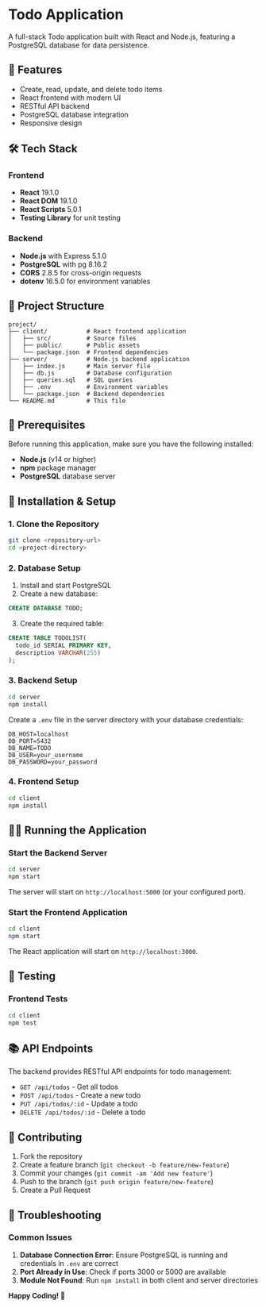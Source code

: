 # Todo Application

A full-stack Todo application built with React and Node.js, featuring a PostgreSQL database for data persistence.

## 🚀 Features

- Create, read, update, and delete todo items
- React frontend with modern UI
- RESTful API backend
- PostgreSQL database integration
- Responsive design

## 🛠️ Tech Stack

### Frontend
- **React** 19.1.0
- **React DOM** 19.1.0
- **React Scripts** 5.0.1
- **Testing Library** for unit testing

### Backend
- **Node.js** with Express 5.1.0
- **PostgreSQL** with pg 8.16.2
- **CORS** 2.8.5 for cross-origin requests
- **dotenv** 16.5.0 for environment variables

## 📁 Project Structure

```
project/
├── client/           # React frontend application
│   ├── src/          # Source files
│   ├── public/       # Public assets
│   └── package.json  # Frontend dependencies
├── server/           # Node.js backend application
│   ├── index.js      # Main server file
│   ├── db.js         # Database configuration
│   ├── queries.sql   # SQL queries
│   ├── .env          # Environment variables
│   └── package.json  # Backend dependencies
└── README.md         # This file
```

## 🔧 Prerequisites

Before running this application, make sure you have the following installed:

- **Node.js** (v14 or higher)
- **npm** package manager
- **PostgreSQL** database server

## 🚀 Installation & Setup

### 1. Clone the Repository

```bash
git clone <repository-url>
cd <project-directory>
```

### 2. Database Setup

1. Install and start PostgreSQL
2. Create a new database:

```sql
CREATE DATABASE TODO;
```

3. Create the required table:

```sql
CREATE TABLE TODOLIST(
  todo_id SERIAL PRIMARY KEY,
  description VARCHAR(255)
);
```

### 3. Backend Setup

```bash
cd server
npm install
```

Create a `.env` file in the server directory with your database credentials:

```env
DB_HOST=localhost
DB_PORT=5432
DB_NAME=TODO
DB_USER=your_username
DB_PASSWORD=your_password
```

### 4. Frontend Setup

```bash
cd client
npm install
```

## 🏃‍♂️ Running the Application

### Start the Backend Server

```bash
cd server
npm start
```

The server will start on `http://localhost:5000` (or your configured port).

### Start the Frontend Application

```bash
cd client
npm start
```

The React application will start on `http://localhost:3000`.

## 🧪 Testing

### Frontend Tests

```bash
cd client
npm test
```

## 📚 API Endpoints

The backend provides RESTful API endpoints for todo management:

- `GET /api/todos` - Get all todos
- `POST /api/todos` - Create a new todo
- `PUT /api/todos/:id` - Update a todo
- `DELETE /api/todos/:id` - Delete a todo

## 🤝 Contributing

1. Fork the repository
2. Create a feature branch (`git checkout -b feature/new-feature`)
3. Commit your changes (`git commit -am 'Add new feature'`)
4. Push to the branch (`git push origin feature/new-feature`)
5. Create a Pull Request


## 🐛 Troubleshooting

### Common Issues

1. **Database Connection Error**: Ensure PostgreSQL is running and credentials in `.env` are correct
2. **Port Already in Use**: Check if ports 3000 or 5000 are available
3. **Module Not Found**: Run `npm install` in both client and server directories


**Happy Coding! 🎉**
